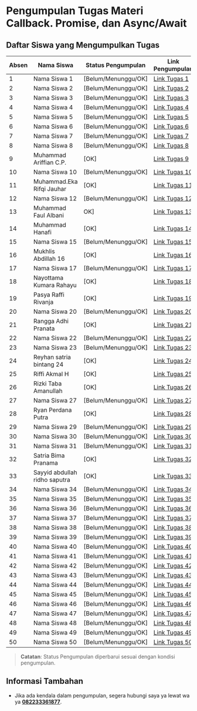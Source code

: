 # Pengumpulan Tugas Materi Callback. Promise, dan Async/Await 

## Daftar Siswa yang Mengumpulkan Tugas

| Absen  | Nama Siswa           | Status Pengumpulan | Link Pengumpulan                |
| --- | -------------------- | ------------------ | ------------------------------- |
| 1   | Nama Siswa 1        | [Belum/Menunggu/OK]| [Link Tugas 1](URL_Tugas_1)    |
| 2   | Nama Siswa 2        | [Belum/Menunggu/OK]| [Link Tugas 2](URL_Tugas_2)    |
| 3   | Nama Siswa 3        | [Belum/Menunggu/OK]| [Link Tugas 3](URL_Tugas_3)    |
| 4   | Nama Siswa 4        | [Belum/Menunggu/OK]| [Link Tugas 4](URL_Tugas_4)    |
| 5   | Nama Siswa 5        | [Belum/Menunggu/OK]| [Link Tugas 5](URL_Tugas_5)    |
| 6   | Nama Siswa 6        | [Belum/Menunggu/OK]| [Link Tugas 6](URL_Tugas_6)    |
| 7   | Nama Siswa 7        | [Belum/Menunggu/OK]| [Link Tugas 7](URL_Tugas_7)    |
| 8   | Nama Siswa 8        | [Belum/Menunggu/OK]| [Link Tugas 8](URL_Tugas_8)    |
| 9   | Muhammad Ariffian C.P.        | [OK]| [Link Tugas 9](https://github.com/fian910/Fetch_Api)    |
| 10  | Nama Siswa 10       | [Belum/Menunggu/OK]| [Link Tugas 10](URL_Tugas_10)  |
| 11  | Muhammad.Eka Rifqi Jauhar       | [OK]| [Link Tugas 11](https://github.com/ekarifqijauhar23/FETCH.API)  |
| 12  | Nama Siswa 12       | [Belum/Menunggu/OK]| [Link Tugas 12](URL_Tugas_12)  |
| 13  | Muhammad Faul Albani       | OK]| [Link Tugas 13](https://github.com/Muhammad-faul/fetch-api)  |
| 14  | Muhammad Hanafi       | [OK]| [Link Tugas 14](https://github.com/Yuuichi-Kun/Fetcher)  |
| 15  | Nama Siswa 15       | [Belum/Menunggu/OK]| [Link Tugas 15](URL_Tugas_15)  |
| 16  | Mukhlis Abdillah 16       | [OK]| [Link Tugas 16](https://github.com/mukhlisabdll/fetch_api)  |
| 17  | Nama Siswa 17       | [Belum/Menunggu/OK]| [Link Tugas 17](URL_Tugas_17)  |
| 18  | Nayottama Kumara Rahayu       | [OK]| [Link Tugas 18](https://github.com/Nayottama04/FetchApp)  |
| 19  | Pasya Raffi Rivanja       | [OK]| [Link Tugas 19](https://github.com/pasyaraffi/FETCH-API)  |
| 20  | Nama Siswa 20       | [Belum/Menunggu/OK]| [Link Tugas 20](URL_Tugas_20)  |
| 21  | Rangga Adhi Pranata       | [OK]| [Link Tugas 21](https://github.com/ranggaappp/asychronous)  |
| 22  | Nama Siswa 22       | [Belum/Menunggu/OK]| [Link Tugas 22](URL_Tugas_22)  |
| 23  | Nama Siswa 23       | [Belum/Menunggu/OK]| [Link Tugas 23](URL_Tugas_23)  |
| 24  | Reyhan satria bintang 24 | [OK]| [Link Tugas 24](https://github.com/reyhannnn1502/ui-fit-data)  |
| 25  | Riffi Akmal H       | [OK]| [Link Tugas 25](https://github.com/riffi023/tugas-fetch) |
| 26  | Rizki Taba Amanullah| [OK]| [Link Tugas 26](https://github.com/RizkyTaba/Fetch-Data)  |
| 27  | Nama Siswa 27       | [Belum/Menunggu/OK]| [Link Tugas 27](URL_Tugas_27)  |
| 28  | Ryan Perdana Putra       | [OK]| [Link Tugas 28](https://github.com/KingsRyanz/FetchApp)  |
| 29  | Nama Siswa 29       | [Belum/Menunggu/OK]| [Link Tugas 29](URL_Tugas_29)  |
| 30  | Nama Siswa 30       | [Belum/Menunggu/OK]| [Link Tugas 30](URL_Tugas_30)  |
| 31  | Nama Siswa 31       | [Belum/Menunggu/OK]| [Link Tugas 31](URL_Tugas_31)  |
| 32  | Satria Bima Pranama       | [OK]| [Link Tugas 32](https://github.com/bimapra899/ui.fit_hub)  |
| 33  | Sayyid abdullah ridho saputra | [OK]| [Link Tugas 33](https://github.com/sayyidabdullahridho/FETCH_API)  |
| 34  | Nama Siswa 34       | [Belum/Menunggu/OK]| [Link Tugas 34](URL_Tugas_34)  |
| 35  | Nama Siswa 35       | [Belum/Menunggu/OK]| [Link Tugas 35](URL_Tugas_35)  |
| 36  | Nama Siswa 36       | [Belum/Menunggu/OK]| [Link Tugas 36](URL_Tugas_36)  |
| 37  | Nama Siswa 37       | [Belum/Menunggu/OK]| [Link Tugas 37](URL_Tugas_37)  |
| 38  | Nama Siswa 38       | [Belum/Menunggu/OK]| [Link Tugas 38](URL_Tugas_38)  |
| 39  | Nama Siswa 39       | [Belum/Menunggu/OK]| [Link Tugas 39](URL_Tugas_39)  |
| 40  | Nama Siswa 40       | [Belum/Menunggu/OK]| [Link Tugas 40](URL_Tugas_40)  |
| 41  | Nama Siswa 41       | [Belum/Menunggu/OK]| [Link Tugas 41](URL_Tugas_41)  |
| 42  | Nama Siswa 42       | [Belum/Menunggu/OK]| [Link Tugas 42](URL_Tugas_42)  |
| 43  | Nama Siswa 43       | [Belum/Menunggu/OK]| [Link Tugas 43](URL_Tugas_43)  |
| 44  | Nama Siswa 44       | [Belum/Menunggu/OK]| [Link Tugas 44](URL_Tugas_44)  |
| 45  | Nama Siswa 45       | [Belum/Menunggu/OK]| [Link Tugas 45](URL_Tugas_45)  |
| 46  | Nama Siswa 46       | [Belum/Menunggu/OK]| [Link Tugas 46](URL_Tugas_46)  |
| 47  | Nama Siswa 47       | [Belum/Menunggu/OK]| [Link Tugas 47](URL_Tugas_47)  |
| 48  | Nama Siswa 48       | [Belum/Menunggu/OK]| [Link Tugas 48](URL_Tugas_48)  |
| 49  | Nama Siswa 49       | [Belum/Menunggu/OK]| [Link Tugas 49](URL_Tugas_49)  |
| 50  | Nama Siswa 50       | [Belum/Menunggu/OK]| [Link Tugas 50](URL_Tugas_50)  |

> **Catatan**: Status Pengumpulan diperbarui sesuai dengan kondisi pengumpulan.

## Informasi Tambahan
- Jika ada kendala dalam pengumpulan, segera hubungi saya ya lewat wa ya **[082233361877](https://wa.me/6282233361877)**.
